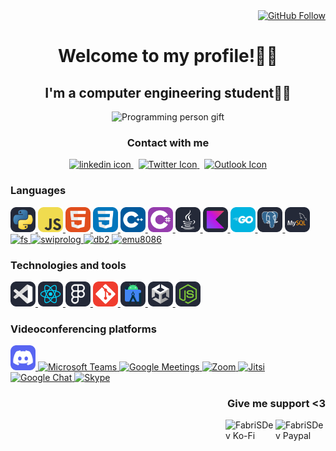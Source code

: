 <!-- Follow me -->
<div align="end">
    <a href="https://github.com/FabSDevX" target="_blank">
        <img src="https://img.shields.io/github/followers/FabSDevX?label=Follow&style=social" alt="GitHub Follow">
    </a>
</div>

<!-- General info -->
<div> 
   <h1 align="center">Welcome to my profile!👋🏻</h1>

   <h2 align="center"> I'm a computer engineering student👨‍💻 </h2>

   <div align="center"> 
     <img src="https://th.bing.com/th/id/R.75e7ef7aa27009befb076509382b86b8?rik=wLbMrCLkhDS8tg&pid=ImgRaw&r=0" alt="Programming person gift" height="220"/> 
    </div>
</div>

<!-- Contact info -->
<div> 
    <h3 align="center">
        Contact with me
    </h3>
    <div align="center">
        <a href="https://www.linkedin.com/in/fabricio-alexander-porras-morera-8380bb210/" target="blank">
            <img src="https://pngimg.com/uploads/linkedIn/linkedIn_PNG8.png" alt="linkedin icon" width="45" height="45" /> 
        </a>
        <span>&nbsp;</span>
        <a href="https://twitter.com/FabriTgm34150" target="blank">
            <img src="https://toppng.com/public/uploads/preview/twitter-x-icon-logo-116902890413xbfexhf8l.webp" alt="Twitter Icon" width="45" height="45"/> 
        </a>
        <span>&nbsp;</span>
        <a href="mailto:faporras05@hotmail.com" target="blank">
            <img src="https://gdm-catalog-fmapi-prod.imgix.net/ProductLogo/8e5a14fe-448e-46c3-a394-a1ec74801c14.png" alt="Outlook Icon" width="45" height="45"/> 
        </a>
    </div>
</div>

<h3 align="left">
    Languages
</h3>

<!-- Python -->
<a href="https://www.python.org" target="_blank" rel="noreferrer"> 
  <img src="https://github.com/tandpfun/skill-icons/blob/main/icons/Python-Dark.svg" alt="python" width="40" height="40"/>
</a>

<!-- JavaScript -->
<a href="https://developer.mozilla.org/en-US/docs/Web/JavaScript" target="_blank" rel="noreferrer"> 
  <img src="https://github.com/tandpfun/skill-icons/blob/main/icons/JavaScript.svg" alt="javascript" width="40" height="40"/>
</a>

<!-- HTML5 -->
<a href="https://www.w3schools.com/html/" target="_blank" rel="noreferrer"> 
  <img src="https://github.com/tandpfun/skill-icons/blob/main/icons/HTML.svg" alt="html5" width="40" height="40"/>
</a>

<!-- CSS -->
<a href="https://www.w3schools.com/css/" target="_blank" rel="noreferrer"> 
  <img src="https://github.com/tandpfun/skill-icons/blob/main/icons/CSS.svg" alt="css3" width="40" height="40"/>
</a>

<!-- C++ -->
<a href="https://www.w3schools.com/cpp/" target="_blank" rel="noreferrer"> 
  <img src="https://github.com/tandpfun/skill-icons/blob/main/icons/CPP.svg" alt="cplusplus" width="40" height="40"/>
</a>

<!-- C# -->
<a href="https://www.w3schools.com/cs/" target="_blank" rel="noreferrer"> 
  <img src="https://github.com/tandpfun/skill-icons/blob/main/icons/CS.svg" alt="csharp" width="40" height="40"/>
</a>

<!-- Java -->
<a href="https://www.java.com" target="_blank" rel="noreferrer"> 
  <img src="https://github.com/tandpfun/skill-icons/blob/main/icons/Java-Dark.svg" alt="java" width="40" height="40"/>
</a>

<!-- Kotlin -->
<a href="https://kotlinlang.org" target="_blank" rel="noreferrer"> 
  <img src="https://github.com/tandpfun/skill-icons/blob/main/icons/Kotlin-Dark.svg" alt="kotlin" width="40" height="40"/>
</a>

<!-- Go -->
<a href="https://golang.org" target="_blank" rel="noreferrer"> 
  <img src="https://github.com/tandpfun/skill-icons/blob/main/icons/GoLang.svg" alt="go" width="40" height="40"/>
</a>

<!-- PostgreSQL -->
<a href="https://www.postgresql.org" target="_blank" rel="noreferrer"> 
  <img src="https://github.com/tandpfun/skill-icons/blob/main/icons/PostgreSQL-Dark.svg" alt="postgresql" width="40" height="40"/>
</a> 

<!-- MySQL -->
<a href="https://www.mysql.com/" target="_blank" rel="noreferrer"> 
  <img src="https://github.com/tandpfun/skill-icons/blob/main/icons/MySQL-Dark.svg" alt="mysql" width="40" height="40"/>
</a> 

<!-- F# -->
<a href="https://fsharp.org/" target="_blank" rel="noreferrer"> 
  <img src="https://georgewfraser.gallerycdn.vsassets.io/extensions/georgewfraser/fsharp-language-server/0.1.28/1619758459854/Microsoft.VisualStudio.Services.Icons.Default" alt="fs" width="40" height="40"/>
</a> 

<!-- SWI Prolog -->
<a href="https://www.swi-prolog.org/" target="_blank" rel="noreferrer"> 
  <img src="https://dashboard.snapcraft.io/site_media/appmedia/2020/04/Prolog-logo-512.png" alt="swiprolog" width="40" height="40"/>
</a> 

<!-- DB2 -->
<a href="https://www.ibm.com/products/db2/database" target="_blank" rel="noreferrer"> 
  <img src="https://th.bing.com/th/id/R.14ad788476d926bce2474eb77d3291e5?rik=QLk%2f9d4qwerO%2bQ&riu=http%3a%2f%2fjohanjunkka.com%2fassets%2fimages%2fdb2connect.png&ehk=jBIkpMpUPy2i92bw8QZbndRaSpoWWTCJZG4NWQfNxrI%3d&risl=&pid=ImgRaw&r=0" alt="db2" width="40" height="40"/>
</a> 


<!-- Assembly Emu8086 -->
<a href="https://emu8086.en.lo4d.com/windows" target="_blank" rel="noreferrer"> 
  <img src="https://th.bing.com/th/id/R.a067f2b1240841c803ae60fff717a1d5?rik=758Nv0CYDca7Iw&riu=http%3a%2f%2fcdn.canadiancontent.net%2ft%2ficon%2f70%2femu8086---microprocessor-emulator-and-8086-assembl.png&ehk=tOaaHAeXDtpS%2bpgQ6xum8B5SIpzmPYjDGy%2f9Fky43n4%3d&risl=&pid=ImgRaw&r=0" alt="emu8086" width="40" height="40"/>
</a> 


<h3 align="left">
    Technologies and tools
</h3>
<p align="left">  
    
<!-- VSCode -->
<a href="https://code.visualstudio.com/" target="_blank" rel="noreferrer"> 
  <img src="https://github.com/tandpfun/skill-icons/blob/main/icons/VSCode-Dark.svg" alt="vscode" width="40" height="40"/>
</a>

<!-- React -->
<a href="https://reactjs.org/" target="_blank" rel="noreferrer"> 
  <img src="https://github.com/tandpfun/skill-icons/blob/main/icons/React-Dark.svg" alt="react" width="40" height="40"/>
</a>

<!-- Figma -->
<a href="https://www.figma.com/" target="_blank" rel="noreferrer"> 
  <img src="https://github.com/tandpfun/skill-icons/blob/main/icons/Figma-Dark.svg" alt="figma" width="40" height="40"/>
</a>

<!-- Git -->
<a href="https://git-scm.com/" target="_blank" rel="noreferrer"> 
  <img src="https://github.com/tandpfun/skill-icons/blob/main/icons/Git.svg" alt="git" width="40" height="40"/>
</a>

<!-- Android Studio -->
<a href="https://developer.android.com" target="_blank" rel="noreferrer"> 
  <img src="https://github.com/tandpfun/skill-icons/blob/main/icons/AndroidStudio-Dark.svg" alt="android" width="40" height="40"/> 
</a> 

<!-- Unity -->
<a href="https://unity.com/es" target="_blank" rel="noreferrer"> 
  <img src="https://github.com/tandpfun/skill-icons/blob/main/icons/Unity-Dark.svg" alt="unity" width="40" height="40"/>
</a> 

<!-- Nodejs -->
<a href="https://nodejs.org" target="_blank" rel="noreferrer"> 
  <img src="https://github.com/tandpfun/skill-icons/blob/main/icons/NodeJS-Dark.svg" alt="nodejs" width="40" height="40"/>
</a>

<h3>
    Videoconferencing platforms
</h3>

<!-- Discord -->
<a href="https://discord.com/" target="_blank" rel="noreferrer"> 
  <img src="https://github.com/tandpfun/skill-icons/blob/main/icons/Discord.svg" alt="discord" width="40" height="40"/>
</a>

<!-- Microsoft Teams -->
<a href="https://www.microsoft.com/en-us/microsoft-teams/log-in" width="40" height="40"/>
 <img src="https://upload.wikimedia.org/wikipedia/commons/thumb/c/c9/Microsoft_Office_Teams_(2018–present).svg/1200px-Microsoft_Office_Teams_(2018–present).svg.png" alt="Microsoft Teams" width="40" height="40"/>
</a>

<!-- Google Meetings -->
<a href="https://meet.google.com/?pli=1" width="40" height="40"/>
 <img src="https://seeklogo.net/wp-content/uploads/2020/11/google-meet-logo.png" alt="Google Meetings" width="40" height="40"/>
</a>

<!-- Zoom -->
<a href="https://zoom.us/signin#/login" width="40" height="40"/>
 <img src="https://instructionaldev.umassd.edu/files/2020/03/Zoom-Icon-Large-transparent.png" alt="Zoom" width="40" height="40"/>
</a>

<!-- Jitsi -->
<a href="https://meet.jit.si/" width="40" height="40"/>
 <img src="https://cdn-1.webcatalog.io/catalog/jitsi-meet/jitsi-meet-icon.png" alt="Jitsi" width="40" height="40"/>
</a>

<!-- Google Chat -->
<a href="https://mail.google.com/chat/u/0/#chat/home" width="40" height="40"/>
 <img src="https://1.bp.blogspot.com/-LbIN_z7l46A/X3-n0z_bUGI/AAAAAAACBQc/FPSaPuwVmJQQG8ac3XXT-l09rhhoyTxXACLcBGAsYHQ/s1024/Google_Chat.max-2800x2800.png" alt="Google Chat" width="40" height="40"/>
</a>

<!-- Skype -->
<a href="https://www.skype.com/en/" width="40" height="40"/>
 <img src="https://th.bing.com/th/id/R.caf87a6fa1e97b1b7a57e91ca1d55c28?rik=MIbFcCfLZvporQ&riu=http%3a%2f%2fimg06.deviantart.net%2fbece%2fi%2f2014%2f004%2f3%2fb%2fskype_icon_by_theholdenb12-d6z39qe.png&ehk=umXSn5do%2bFrkS1Nm46UutPtBV87ksjgvVnZGBoEB1iQ%3d&risl=&pid=ImgRaw&r=0" alt="Skype" width="40" height="40"/>
</a>

<!-- Donations -->
<h3 align="end">Give me support <3</h3>
<p>
  <a href="https://paypal.me/FabSDevX?country.x=CR&locale.x=en_US"> 
    <img align="right" src="https://cdn.freebiesupply.com/logos/large/2x/paypal-icon-logo-png-transparent.png" height="80" width="80" alt="FabriSDev Paypal" />
  </a>
  <a href="https://ko-fi.com/fabrisdev"> 
    <img align="right" src="https://cdn.icon-icons.com/icons2/2699/PNG/512/ko_fi_logo_icon_169373.png?v=3" height="80" width="80" alt="FabriSDev Ko-Fi" />
  </a>
</p>
